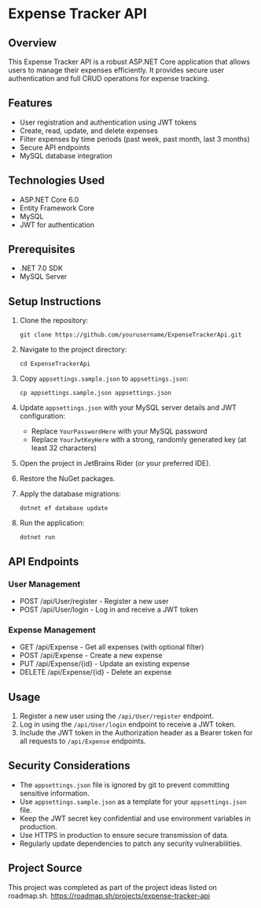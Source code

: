 ﻿# Expense Tracker API

## Overview
This Expense Tracker API is a robust ASP.NET Core application that allows users to manage their expenses efficiently. It provides secure user authentication and full CRUD operations for expense tracking.

## Features
- User registration and authentication using JWT tokens
- Create, read, update, and delete expenses
- Filter expenses by time periods (past week, past month, last 3 months)
- Secure API endpoints
- MySQL database integration

## Technologies Used
- ASP.NET Core 6.0
- Entity Framework Core
- MySQL
- JWT for authentication

## Prerequisites
- .NET 7.0 SDK
- MySQL Server

## Setup Instructions

1. Clone the repository:
   ```
   git clone https://github.com/yourusername/ExpenseTrackerApi.git
   ```

2. Navigate to the project directory:
   ```
   cd ExpenseTrackerApi
   ```

3. Copy `appsettings.sample.json` to `appsettings.json`:
   ```
   cp appsettings.sample.json appsettings.json
   ```

4. Update `appsettings.json` with your MySQL server details and JWT configuration:
    - Replace `YourPasswordHere` with your MySQL password
    - Replace `YourJwtKeyHere` with a strong, randomly generated key (at least 32 characters)

5. Open the project in JetBrains Rider (or your preferred IDE).

6. Restore the NuGet packages.

7. Apply the database migrations:
   ```
   dotnet ef database update
   ```

8. Run the application:
   ```
   dotnet run
   ```

## API Endpoints

### User Management
- POST /api/User/register - Register a new user
- POST /api/User/login - Log in and receive a JWT token

### Expense Management
- GET /api/Expense - Get all expenses (with optional filter)
- POST /api/Expense - Create a new expense
- PUT /api/Expense/{id} - Update an existing expense
- DELETE /api/Expense/{id} - Delete an expense

## Usage
1. Register a new user using the `/api/User/register` endpoint.
2. Log in using the `/api/User/login` endpoint to receive a JWT token.
3. Include the JWT token in the Authorization header as a Bearer token for all requests to `/api/Expense` endpoints.

## Security Considerations
- The `appsettings.json` file is ignored by git to prevent committing sensitive information.
- Use `appsettings.sample.json` as a template for your `appsettings.json` file.
- Keep the JWT secret key confidential and use environment variables in production.
- Use HTTPS in production to ensure secure transmission of data.
- Regularly update dependencies to patch any security vulnerabilities.


## Project Source
This project was completed as part of the project ideas listed on roadmap.sh.
https://roadmap.sh/projects/expense-tracker-api